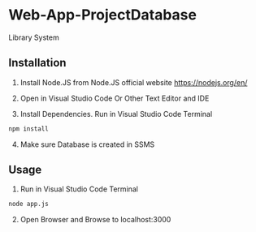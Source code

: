 # Web-App-ProjectDatabase
Library System

## Installation
1. Install Node.JS from Node.JS official website
https://nodejs.org/en/

2. Open in Visual Studio Code Or Other Text Editor and IDE
 
3. Install Dependencies.
Run in Visual Studio Code Terminal
```bash
npm install
```

4. Make sure Database is created in SSMS

## Usage

1. Run in Visual Studio Code Terminal
```bash
node app.js
```

2. Open Browser and Browse to localhost:3000

